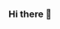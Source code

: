 ### Hi there 👋

<!--
**EPIKAPPS/EPIKAPPS** is a ✨ _special_ ✨ repository because its `README.md` (this file) appears on your GitHub profile.

I'm a independent developer.

I learned several programming languages but lastly I stayed with Python and Web development.


Soy un desarrollador independiente.

Aprendí varios lenguajes de programación pero finalmente me quedé con Python y el desarrollo web.
